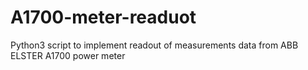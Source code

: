 # A1700-meter-readuot
Python3 script to implement readout of measurements data from ABB ELSTER A1700 power meter
